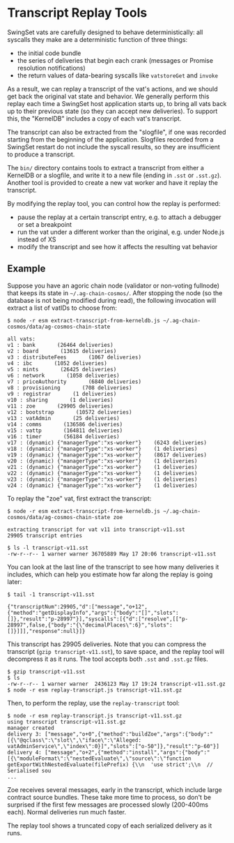 # Transcript Replay Tools

SwingSet vats are carefully designed to behave deterministically: all syscalls they make are a deterministic function of three things:

* the initial code bundle
* the series of deliveries that begin each crank (messages or Promise resolution notifications)
* the return values of data-bearing syscalls like `vatstoreGet` and `invoke`

As a result, we can replay a transcript of the vat's actions, and we should get back the original vat state and behavior. We generally perform this replay each time a SwingSet host application starts up, to bring all vats back up to their previous state (so they can accept new deliveries). To support this, the "KernelDB" includes a copy of each vat's transcript.

The transcript can also be extracted from the "slogfile", if one was recorded starting from the beginning of the application. Slogfiles recorded from a SwingSet restart do not include the syscall results, so they are insufficient to produce a transcript.

The `bin/` directory contains tools to extract a transcript from either a KernelDB or a slogfile, and write it to a new file (ending in `.sst` or `.sst.gz`). Another tool is provided to create a new vat worker and have it replay the transcript.

By modifying the replay tool, you can control how the replay is performed:

* pause the replay at a certain transcript entry, e.g. to attach a debugger or set a breakpoint
* run the vat under a different worker than the original, e.g. under Node.js instead of XS
* modify the transcript and see how it affects the resulting vat behavior

## Example

Suppose you have an agoric chain node (validator or non-voting fullnode) that keeps its state in `~/.ag-chain-cosmos/`. After stopping the node (so the database is not being modified during read), the following invocation will extract a list of vatIDs to choose from:

```
$ node -r esm extract-transcript-from-kerneldb.js ~/.ag-chain-cosmos/data/ag-cosmos-chain-state

all vats:
v1 : bank       (26464 deliveries)
v2 : board       (13615 deliveries)
v3 : distributeFees       (1067 deliveries)
v4 : ibc       (1052 deliveries)
v5 : mints       (26425 deliveries)
v6 : network       (1058 deliveries)
v7 : priceAuthority       (6840 deliveries)
v8 : provisioning       (708 deliveries)
v9 : registrar       (1 deliveries)
v10 : sharing       (1 deliveries)
v11 : zoe       (29905 deliveries)
v12 : bootstrap       (10572 deliveries)
v13 : vatAdmin       (25 deliveries)
v14 : comms       (136586 deliveries)
v15 : vattp       (164811 deliveries)
v16 : timer       (56184 deliveries)
v17 : (dynamic) {"managerType":"xs-worker"}    (6243 deliveries)
v18 : (dynamic) {"managerType":"xs-worker"}    (1 deliveries)
v19 : (dynamic) {"managerType":"xs-worker"}    (8617 deliveries)
v20 : (dynamic) {"managerType":"xs-worker"}    (1 deliveries)
v21 : (dynamic) {"managerType":"xs-worker"}    (1 deliveries)
v22 : (dynamic) {"managerType":"xs-worker"}    (1 deliveries)
v23 : (dynamic) {"managerType":"xs-worker"}    (1 deliveries)
v24 : (dynamic) {"managerType":"xs-worker"}    (1 deliveries)
```

To replay the "zoe" vat, first extract the transcript:

```
$ node -r esm extract-transcript-from-kerneldb.js ~/.ag-chain-cosmos/data/ag-cosmos-chain-state zoe

extracting transcript for vat v11 into transcript-v11.sst
29905 transcript entries

$ ls -l transcript-v11.sst
-rw-r--r-- 1 warner warner 36705889 May 17 20:06 transcript-v11.sst
```

You can look at the last line of the transcript to see how many deliveries it includes, which can help you estimate how far along the replay is going later:

```
$ tail -1 transcript-v11.sst

{"transcriptNum":29905,"d":["message","o+12",{"method":"getDisplayInfo","args":{"body":"[]","slots":[]},"result":"p-28997"}],"syscalls":[{"d":["resolve",[["p-28997",false,{"body":"{\"decimalPlaces\":6}","slots":[]}]]],"response":null}]}
```

This transcript has 29905 deliveries. Note that you can compress the transcript (`gzip transcript-v11.sst`), to save space, and the replay tool will decompress it as it runs. The tool accepts both `.sst` and `.sst.gz` files.

```
$ gzip transcript-v11.sst
$ ls
-rw-r--r-- 1 warner warner  2436123 May 17 19:24 transcript-v11.sst.gz
$ node -r esm replay-transcript.js transcript-v11.sst.gz
```

Then, to perform the replay, use the `replay-transcript` tool:

```
$ node -r esm replay-transcript.js transcript-v11.sst.gz
using transcript transcript-v11.sst.gz
manager created
delivery 3: ["message","o+0",{"method":"buildZoe","args":{"body":"[{\"@qclass\":\"slot\",\"iface\":\"Alleged: vatAdminService\",\"index\":0}]","slots":["o-50"]},"result":"p-60"}]
delivery 4: ["message","o+2",{"method":"install","args":{"body":"[{\"moduleFormat\":\"nestedEvaluate\",\"source\":\"function getExportWithNestedEvaluate(filePrefix) {\\n  'use strict';\\n  // Serialised sou
...
```

Zoe receives several messages, early in the transcript, which include large contract source bundles. These take more time to process, so don't be surprised if the first few messages are processed slowly (200-400ms each). Normal deliveries run much faster.

The replay tool shows a truncated copy of each serialized delivery as it runs.
